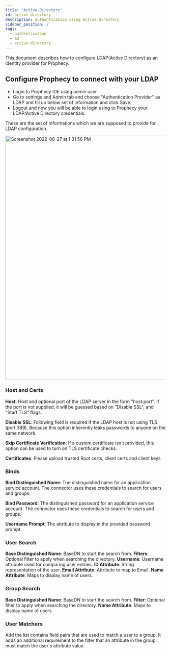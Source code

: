 ```yaml
---
title: "Active-Directory"
id: active_directory
description: Authentication using Active Directory
sidebar_position: 2
tags:
  - authentication
  - ad
  - active-directory
---
```


This document describes how to configure LDAP(Active Directory) as an identity provider for Prophecy.

## Configure Prophecy to connect with your LDAP

- Login to Prophecy IDE using admin user
- Go to settings and Admin tab and choose "Authentication Provider" as LDAP and fill up below set of information and
  click Save.
- Logout and now you will be able to login using to Prophecy your LDAP/Active Directory credentials.

These are the set of informations which we are supposed to provide for LDAP configuration.

<img width="766" alt="Screenshot 2022-06-27 at 1 31 56 PM" src="https://user-images.githubusercontent.com/59466885/176030504-1420d323-5969-4f3f-98ae-996e1e63ed38.png" />

### Host and Certs

**Host**: Host and optional port of the LDAP server in the form "host:port". If the port is not supplied, it will be guessed based on "Disable SSL", and "Start TLS" flags.

**Disable SSL**: Following field is required if the LDAP host is not using TLS (port 389). Because this option inherently leaks passwords to anyone on the same network.

**Skip Certificate Verification**: If a custom certificate isn't provided, this option can be used to turn on TLS certificate checks.

**Certificates**: Please upload trusted Root certs, client certs and client keys

### Binds

**Bind Distinguished Name**: The distinguished name for an application service account. The connector uses these
credentials to search for users and groups.

**Bind Password**: The distinguished password for an application service account. The connector uses these credentials
to search for users and groups.

**Username Prompt**: The attribute to display in the provided password prompt.

### User Search

**Base Distinguished Name**: BaseDN to start the search from.
**Filters**: Optional filter to apply when searching the directory.
**Username**: Username attribute used for comparing user entries.
**ID Attribute**: String representation of the user.
**Email Attribute**: Attribute to map to Email.
**Name Attribute**: Maps to display name of users.

### Group Search

**Base Distinguished Name**: BaseDN to start the search from.
**Filter**: Optional filter to apply when searching the directory.
**Name Attribute**: Maps to display name of users.

### User Matchers

Add the list contains field pairs that are used to match a user to a group. It adds an additional requirement to the filter that an attribute in the group must match the user's attribute value.
